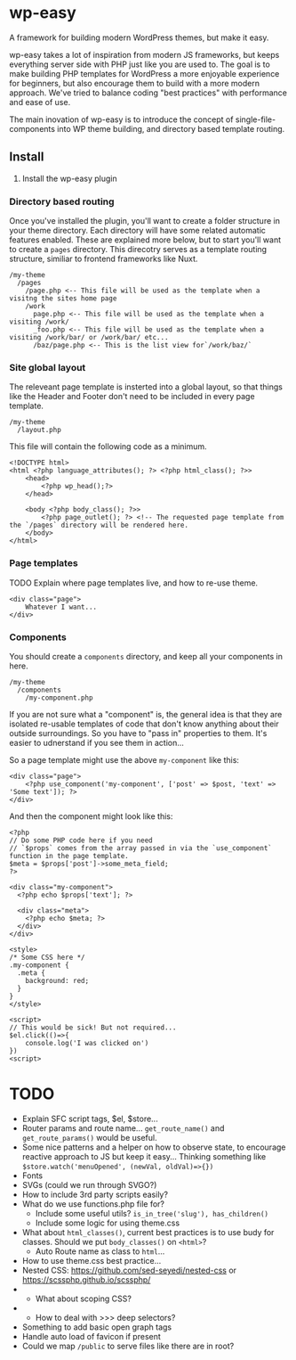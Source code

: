 # wp-easy

A framework for building modern WordPress themes, but make it easy.

wp-easy takes a lot of inspiration from modern JS frameworks, but keeps everything server side with PHP just like you are used to. The goal is to make building PHP templates for WordPress a more enjoyable experience for beginners, but also encourage them to build with a more modern approach. We've tried to balance coding "best practices" with performance and ease of use.

The main inovation of wp-easy is to introduce the concept of single-file-components into WP theme building, and directory based template routing. 

## Install

1. Install the wp-easy plugin

### Directory based routing

Once you've installed the plugin, you'll want to create a folder structure in your theme directory. Each directory will have some related automatic features enabled. These are explained more below, but to start you'll want to create a `pages` directory. This direcotry serves as a template routing structure, similiar to frontend frameworks like Nuxt.

```
/my-theme
  /pages
    /page.php <-- This file will be used as the template when a visitng the sites home page
    /work
      page.php <-- This file will be used as the template when a visiting /work/
      _foo.php <-- This file will be used as the template when a visiting /work/bar/ or /work/bar/ etc...
      /baz/page.php <-- This is the list view for`/work/baz/`
```

### Site global layout

The releveant page template is insterted into a global layout, so that things like the Header and Footer don't need to be included in every page template.

```
/my-theme
  /layout.php
```

This file will contain the following code as a minimum.

```
<!DOCTYPE html>
<html <?php language_attributes(); ?> <?php html_class(); ?>>
    <head>
        <?php wp_head();?>
    </head>

    <body <?php body_class(); ?>>
        <?php page_outlet(); ?> <!-- The requested page template from the `/pages` directory will be rendered here.
    </body>
</html>
```

### Page templates

TODO Explain where page templates live, and how to re-use theme.

```
<div class="page">
    Whatever I want...
</div>
```

### Components

You should create a `components` directory, and keep all your components in here.

```
/my-theme
  /components
    /my-component.php
```

If you are not sure what a "component" is, the general idea is that they are isolated re-usable templates of code that don't know anything about their outside surroundings. So you have to "pass in" properties to them. It's easier to udnerstand if you see them in action...

So a page template might use the above `my-component` like this:

```
<div class="page">
    <?php use_component('my-component', ['post' => $post, 'text' => 'Some text']); ?>
</div>
```

And then the component might look like this:

```
<?php
// Do some PHP code here if you need
// `$props` comes from the array passed in via the `use_component` function in the page template. 
$meta = $props['post']->some_meta_field;
?>

<div class="my-component">
  <?php echo $props['text']; ?>

  <div class="meta">
    <?php echo $meta; ?>
  </div>
</div>

<style>
/* Some CSS here */
.my-component {
  .meta {
    background: red;  
  }
}
</style>

<script>
// This would be sick! But not required...
$el.click(()=>{
    console.log('I was clicked on')
})
<script>
```


# TODO

- Explain SFC script tags, $el, $store...
- Router params and route name... `get_route_name()` and `get_route_params()` would be useful.
- Some nice patterns and a helper on how to observe state, to encourage reactive approach to JS but keep it easy... Thinking something like `$store.watch('menuOpened', (newVal, oldVal)=>{})`
- Fonts
- SVGs (could we run through SVGO?)
- How to include 3rd party scripts easily?
- What do we use functions.php file for?
  - Include some useful utils? `is_in_tree('slug'), has_children()`
  - Include some logic for using theme.css
- What about `html_classes()`, current best practices is to use budy for classes. Should we put `body_classes()` on `<html>`?
  - Auto Route name as class to `html`...
- How to use theme.css best practice...
- Nested CSS: https://github.com/sed-seyedi/nested-css or https://scssphp.github.io/scssphp/
- - What about scoping CSS?
- - How to deal with >>> deep selectors?
- Something to add basic open graph tags
- Handle auto load of favicon if present
- Could we map `/public` to serve files like there are in root?
